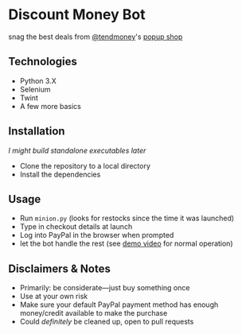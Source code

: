 # Discount Money Bot
snag the best deals from [@tendmoney](https://twitter.com/tendmoney)'s [popup shop](https://discountmoneystore.com/)

## Technologies
* Python 3.X
* Selenium
* Twint
* A few more basics

## Installation
_I might build standalone executables later_
* Clone the repository to a local directory
* Install the dependencies

## Usage
* Run `minion.py` (looks for restocks since the time it was launched)
* Type in checkout details at launch
* Log into PayPal in the browser when prompted
* let the bot handle the rest (see [demo video](https://youtu.be/YHFMMb7r71c) for normal operation)

## Disclaimers & Notes
* Primarily: be considerate⁠—just buy something once
* Use at your own risk
* Make sure your default PayPal payment method has enough money/credit available to make the purchase
* Could _definitely_ be cleaned up, open to pull requests
